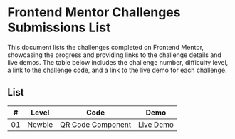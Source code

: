 # Frontend Mentor Challenges Submissions List

This document lists the challenges completed on Frontend Mentor, showcasing the progress and providing links to the challenge details and live demos. The table below includes the challenge number, difficulty level, a link to the challenge code, and a link to the live demo for each challenge.

## List

| #   | Level  | Code                                             | Demo                                               |
| --- | ------ | ------------------------------------------------ | -------------------------------------------------- |
| 01  | Newbie | [QR Code Component](./newbie/qr-code-component/) | [Live Demo](./newbie/qr-code-component/index.html) |
